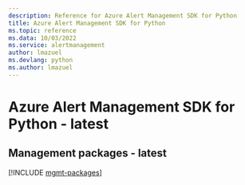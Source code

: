 ```yaml
---
description: Reference for Azure Alert Management SDK for Python
title: Azure Alert Management SDK for Python
ms.topic: reference
ms.data: 10/03/2022
ms.service: alertmanagement
author: lmazuel
ms.devlang: python
ms.author: lmazuel
---
```

# Azure Alert Management SDK for Python - latest

## Management packages - latest
[!INCLUDE [mgmt-packages](alert-management-mgmt-index.md)]
